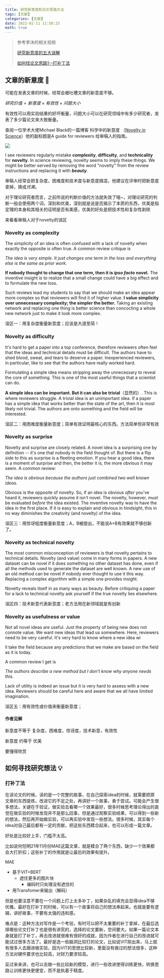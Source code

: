 ```yaml
---
title: 研究新意度和论文思路方法
tags: [文献]
categories: [文献]
date: 2022-02-11 11:50:23
math: true
---
```


> 参考李沐的相关视频
>
> [研究新意度的五大误解](https://www.bilibili.com/video/BV1ea41127Bq?spm_id_from=333.999.0.0)
>
> [如何找论文思路1--打补丁法](https://www.bilibili.com/video/BV1qq4y1z7F2?spm_id_from=333.999.0.0)



## 文章的新意度​ :mag_right:

可能在发表文章的时候，经常会被吐槽文章的新意度不够。

$研究价值=新意度 \times 有效性 \times 问题大小$

有效性可以用实验结果的好坏衡量，问题大小可以在研究领域中有多少研究者，发表了多少篇论文来大致衡量。

查阅一位学术大佬Michael Black的一篇博客 科学中的新意度 （[Novelty in Science](https://perceiving-systems.blog/en/news/novelty-in-science)）他的副标题是A guide for reviewers 给审稿人的指南。

![](https://picture.mulindya.com/read_paper-1.png)

I see reviewers regularly mistake **complexity**, **difficulty**, and **technicality** for **novelty**. In science reviewing, novelty seems to imply these things. We might be better served by removing the word "novelty" from the review instructions and replacing it with ***beauty***. 

审稿人经常会把复杂度，困难度和技术度与新意度搞混，他建议在评审时把新意度拿掉，换成*优美*。

对于理论研究者而言，之前所说的判断价值的方法就失效了哦~，对理论研究的判断一般会使用两个词，深刻和优美，深刻就是说是否揭示了本质的东西，优美是指定理的本身和其相关的证明是否有美感，优美的好处是把技术性和复杂性剥除

来看看审稿人对于novelty的误区

### **Novelty as complexity**

The simplicity of an idea is often confused with a lack of novelty when exactly the opposite is often true.  A common review critique is

*The idea is very simple. It just changes one term in the loss and everything else is the same as prior work.*

**If nobody thought to change that one term, then it is *ipso facto* novel.** The inventive insight is to realize that a small change could have a big effect and to formulate the new loss.  

Such reviews lead my students to say that we should make an idea appear more complex so that reviewers will find it of higher value.  **I value simplicity over unnecessary complexity; the simpler the better.** Taking an existing network and replacing one thing is better science than concocting a whole new network just to make it look more complex.

误区一：用复杂度衡量新意度；应该是大道至简！

### **Novelty as difficulty**

It's hard to get a paper into a top conference, therefore reviewers often feel that the ideas and technical details must be difficult.  The authors have to shed blood, sweat, and tears to deserve a paper. Inexperienced reviewers, in particular, like to see that the authors have really worked hard. 

Formulating a simple idea means stripping away the unnecessary to reveal the core of something. This is one of the most useful things that a scientist can do. 

**A simple idea can be important. But it can also be trivial**（显然的）. This is where reviewers struggle. A trivial idea is an unimportant idea. If a paper has a simple idea that works better than the state of the art, then it is most likely not trivial.  The authors are onto something and the field will be interested.

误区二：用困难度衡量新意度；简单有效证明最核心的东西。方法简单但非常有效

### **Novelty as surprise**

Novelty and surprise are closely related. A novel idea is a surprising one by definition -- it's one that nobody in the field thought of.  But there is a flip side to this as surprise is a fleeting emotion. If you hear a good idea, there is a moment of surprise and then, the better it is, the more obvious it may seem. A common review:

*The idea is obvious because the authors just combined two well known ideas.*

Obvious is the opposite of novelty. So, if an idea is obvious *after* you've heard it, reviewers quickly assume it isn't novel.  The novelty, however, must be evaluated *before* the idea existed. The inventive novelty was to have the idea in the first place.  If it is easy to explain and obvious in hindsight, this in no way diminishes the creativity (and novelty) of the idea.

误区三：用惊讶程度衡量新意度；A，B被提出，不能说A+B有效果就不够创新了。

### **Novelty as technical novelty**

The most common misconception of reviewers is that novelty pertains to technical details. Novelty (and value) come in many forms in papers. A new dataset can be novel if it does something no other dataset has done, even if all the methods used to generate the dataset are well known. A new use of an old method can be novel if nobody ever thought to use it this way. Replacing a complex algorithm with a simple one provides insight. 

Novelty reveals itself in as many ways as beauty. Before critiquing a paper for a lack to technical novelty ask yourself if the true novelty lies elsewhere.

误区四：技术新意代表新意度；老方法用在新领域就是有创新

### **Novelty as usefulness or value**

Not all novel ideas are useful. Just the property of being new does not connote value.  We want new ideas that lead us somewhere.  Here, reviewers need to be very careful.  It's very hard to know where a new idea wi

ll take the field because any predictions that we make are based on the field as it is today.

A common review I get is

*The authors describe a new method but I don't know why anyone needs this.*

Lack of utility is indeed an issue but it is very hard to assess with a new idea. Reviewers should be careful here and aware that we all have limited imagination. 

误区五：用有效性或价值来衡量新意度；

#### 作者见解

新意度不等于  复杂度，困难度，惊讶度，技术新意，有效性

新意度 约等于 优美

要懂得欣赏

## 如何寻找研究想法 :bulb:

### 打补丁法

在读论文的时候，读的是一个完整的故事，在自己探索idea的时候，就需要把原文章的东西提炼，改进它的不足之处，再讲好一个故事，勇于尝试。可能会产生很多想法，关键在于验证，做实验去看哪一个效果最好，很多时候思考理论得出的直觉在做实验的时候发现并不是那么回事，但是通过观察实验结果，可以得到一些新的想法，然后再开始做实验，可以再实验中发现一些想法。很多时候，其实每个idea对自己最后都有一定的贡献，把这些东西糅合起来，也可以形成一篇文章。

好处是比较好上手，门槛不太高。

比如说何恺明21年11月份MAE这篇文章，就是糅合了两个东西，缺少一个效果都会大打折扣；这些补丁的作用就是让最后的效果有提升。

MAE

- 基于VIT+BERT
  - 遮住更多的图片块
    - 编码时只处理没有遮住的
- 用Transfomer来输出（解码）

但是也要注意不要在一个问题上打上太多补丁，如果杂乱的填充会显得idea不够优雅。最好在打补丁的时候，可以有一个故事将自己的想法串起来。也就是要有逻辑，讲好故事，不要有太强的违和感。

难点是：这种方法对写作是一个考验，有时可以把不太重要的补丁拿掉，在最后选择哪些论文打补丁也是很有讲究的，选择的论文要新，空间要大。如果一篇论文本身就是打了补丁，再去改进就很难有很好的成就，因为作者在进行自己的改进就可能试过很多方法了。最好是选一些脑洞比较打的论文，比如说VIT刚出来，马上就有很多人去跟进做实验，因为VIT的思想比较新，里面没有做过的想法很多，这种方法对硬件要求也比较高，对财力要求较高。

反过来来讲，也可以去做一些比较新的模型，进行一些改进使得训练更快，转换思路让训练更快更便宜，而不是执着于精度。
